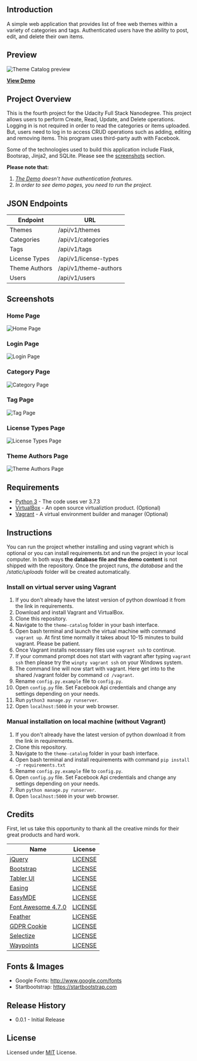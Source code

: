 ## Introduction
A simple web application that provides list of free web themes within a variety of categories and tags. 
Authenticated users have the ability to post, edit, and delete their own items.

## Preview
![Theme Catalog preview](https://github.com/cangir/theme-catalog/blob/master/screenshots/preview.jpg)

**[View Demo](https://cleanbootstrap.com)**

## Project Overview
This is the fourth project for the Udacity Full Stack Nanodegree. This project allows users to perform Create, Read, Update, and Delete operations.
Logging in is not required in order to read the categories or items uploaded. But, users need to log in to access CRUD operations such as adding, editing and removing items.
This program uses third-party auth with Facebook.

Some of the technologies used to build this application include Flask, Bootsrap, Jinja2, and SQLite.
Please see the [screenshots](https://github.com/cangir/theme-catalog#screenshots) section.

**Please note that:** 
1. *[The Demo](https://cleanbootstrap.com) doesn't have authentication features.*
2. *In order to see demo pages, you need to run the project.*


## JSON Endpoints
Endpoint | URL
------------ | -------------
Themes | /api/v1/themes
Categories | /api/v1/categories
Tags | /api/v1/tags
License Types | /api/v1/license-types
Theme Authors | /api/v1/theme-authors
Users | /api/v1/users


## Screenshots

### Home Page
![Home Page](https://github.com/cangir/theme-catalog/blob/master/screenshots/home.jpg)


### Login Page
![Login Page](https://github.com/cangir/theme-catalog/blob/master/screenshots/login.jpg)


### Category Page
![Category Page](https://github.com/cangir/theme-catalog/blob/master/screenshots/category.jpg)


### Tag Page
![Tag Page](https://github.com/cangir/theme-catalog/blob/master/screenshots/tag.jpg)


### License Types Page
![License Types Page](https://github.com/cangir/theme-catalog/blob/master/screenshots/license_type.jpg)


### Theme Authors Page
![Theme Authors Page](https://github.com/cangir/theme-catalog/blob/master/screenshots/theme_author.jpg)



## Requirements
- [Python 3](https://www.python.org/downloads/) - The code uses ver 3.7.3
- [VirtualBox](https://www.virtualbox.org/) - An open source virtualiztion product. (Optional)
- [Vagrant](https://www.vagrantup.com/) - A virtual environment builder and manager (Optional)

## Instructions
You can run the project whether installing and using vagrant which is optional or you can install requirements.txt and run the project in your local computer. In both ways **the database file and the demo content** is not shipped with the repository. Once the project runs, *the database* and the */static/uploads* folder will be created automatically.


### Install on virtual server using Vagrant
1. If you don't already have the latest version of python download it from the link in requirements.
2. Download and install Vagrant and VirtualBox.
3. Clone this repository.
4. Navigate to the `theme-catalog` folder in your bash interface.
5. Open bash terminal and launch the virtual machine with command `vagrant up`. At first time normally it takes about 10-15 minutes to build vagrant. Please be patient.
6. Once Vagrant installs necessary files use `vagrant ssh` to continue.
7. If your command prompt does not start with vagrant after typing `vagrant ssh` then please try the `winpty vagrant ssh` on your Windows system.
8. The command line will now start with vagrant. Here get into to the shared /vagrant folder by command `cd /vagrant`.
9. Rename `config.py.example` file to `config.py`.
10. Open `config.py` file. Set Facebook Api credentials and change any settings depending on your needs.
11. Run `python3 manage.py runserver`.
12. Open `localhost:5000` in your web browser.

### Manual installation on local machine (without Vagrant)
1. If you don't already have the latest version of python download it from the link in requirements.
2. Clone this repository.
3. Navigate to the `theme-catalog` folder in your bash interface.
4. Open bash terminal and install requirements with command `pip install -r requirements.txt`
5. Rename `config.py.example` file to `config.py`.
6. Open `config.py` file. Set Facebook Api credentials and change any settings depending on your needs.
7. Run `python manage.py runserver`.
8. Open `localhost:5000` in your web browser.


## Credits
First, let us take this opportunity to thank all the creative minds for their great products and hard work.

Name | License
------------ | -------------
[jQuery](https://github.com/jquery/jquery) | [LICENSE](https://github.com/jquery/jquery/blob/master/LICENSE.txt)
[Bootstrap](https://github.com/twbs/bootstrap) | [LICENSE](https://github.com/twbs/bootstrap/blob/master/LICENSE)
[Tabler UI](https://github.com/tabler/tabler) | [LICENSE](https://github.com/tabler/tabler/blob/master/LICENSE)
[Easing](https://github.com/gdsmith/jquery.easing/) | [LICENSE](https://github.com/gdsmith/jquery.easing/blob/master/LICENSE)
[EasyMDE](https://github.com/Ionaru/easy-markdown-editor) | [LICENSE](https://github.com/Ionaru/easy-markdown-editor/blob/master/LICENSE)
[Font Awesome 4.7.0](https://fontawesome.com/v4.7.0) | [LICENSE](/license/)
[Feather](https://github.com/feathericons/feather) | [LICENSE](https://github.com/feathericons/feather/blob/master/LICENSE)
[GDPR Cookie](https://github.com/thany/gdpr-cookie) | [LICENSE](https://github.com/thany/gdpr-cookie/blob/HEAD/LICENSE.md)
[Selectize](https://github.com/selectize/selectize.js) | [LICENSE](https://github.com/selectize/selectize.js/blob/master/LICENSE)
[Waypoints](https://github.com/imakewebthings/waypoints) | [LICENSE](https://github.com/imakewebthings/waypoints/blob/master/licenses.txt)

## Fonts & Images
- Google Fonts: http://www.google.com/fonts
- Startbootstrap: https://startbootstrap.com

## Release History
- 0.0.1 - Initial Release

## License
Licensed under [MIT](https://github.com/cangir/theme-catalog/blob/master/LICENSE) License.
